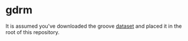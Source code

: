 # gdrm

It is assumed you've downloaded the groove [dataset](https://magenta.tensorflow.org/datasets/groove#download) and placed it in the root of this repository.
